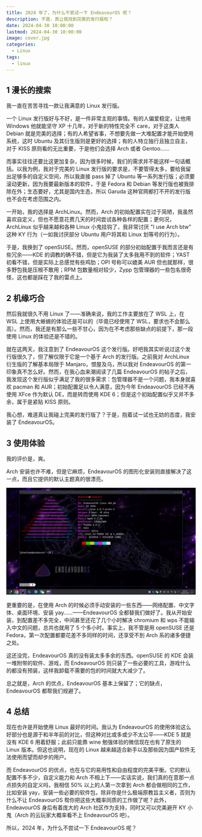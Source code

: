 ```yaml
---
title: 2024 年了，为什么不尝试一下 EndeavourOS 呢？
description: 不是，真让我找到完美的发行版啦？
date: 2024-04-30 10:00:00
lastmod: 2024-04-30 10:00:00
image: cover.jpg
categories:
  - Linux
tags:
  - linux
---
```


## 1 漫长的搜索

我一直在苦苦寻找一款让我满意的 Linux 发行版。

一个 Linux 发行版好与不好，是一件非常主观的事情。有的人偏爱稳定，让他用 Windows 他就能坚守 XP 十几年，对于新的特性完全不 care，对于这类人 Debian 就是完美的选择；有的人希望省事，不想要先做一大堆配置才能开始使用系统，这时 Ubuntu 及其衍生版则是更好的选择；有的人特立独行且独立自主，对于 KISS 原则看的无比重要，于是他们会选择 Arch 或者 Gentoo……

而事实往往还要比这更加复杂，因为很多时候，我们的需求并不能这样一句话概括。以我为例，我对于完美的 Linux 发行版的要求是，不要管得太多，要给我留出足够多的自定义空间，所以我直接 pass 掉了 Ubuntu 等一系列发行版；必须要滚动更新，因为我要最新版本的软件，于是 Fedora 和 Debian 等发行版也被我排除在外；生态要好，尤其是国内生态，所以 Garuda 这种官网都打不开的发行版也不会在考虑范围之内。

一开始，我的选择是 ArchLinux。然而，Arch 的初始配置实在过于简陋，我虽然喜欢自定义，但也不愿意花费几天的时间尝试各种各样的配置；更何况，ArchLinux 似乎越来越和各种 Linux 小鬼挂钩了，我非常讨厌 "I use Arch btw" 这种 KY 行为（一如我讨厌部分 Ubuntu 用户将其和 Linux 划等号的行为）。

于是，我换到了 openSUSE。然而，openSUSE 的部分初始配置于我而言还是有些冗余——KDE 的调教的确不错，但是它为我装了太多我用不到的软件；YAST 初看不错，但是实际上总感觉有些鸡肋；OPI 号称可以媲美 AUR 但也就那样，很多野包我是压根不敢用；RPM 包数量相对较少，Zypp 包管理器的一些包名很奇怪，这也都是踩在了我的雷点上。

## 2 机缘巧合

然后我就很久不用 Linux 了——准确来说，我的工作主要放在了 WSL 上，在 WSL 上使用大蜥蜴的体验还是可以的（毕竟已经使用了 WSL，要求也不会那么高）。然而，我还是有那么一些不甘心，因为在不考虑那些缺点的前提下，那一段使用 Linux 的体验还是不错的。

就在这两天，我注意到了 EndeavourOS 这个发行版。好吧我其实听说过这个发行版很久了，但了解仅限于它是一个基于 Arch 的发行版。之前我对 ArchLinux 衍生版的了解基本局限于 Manjaro，恨屋及乌，所以我对 EndeavourOS 的第一印象真不怎么好。然而，在我心血来潮阅读了几篇 EndeavourOS 的帖子之后，我发现这个发行版似乎满足了我的很多需求：包管理器不是一个问题，我本身就喜欢 pacman 和 AUR；初始配置足以令人满意，因为今年 EndeavourOS 已经不再使用 XFce 作为默认 DE，而是转而使用 KDE 6；但是这个初始配置似乎又并不多余，属于是紧贴 KISS 原则。

我心想，难道真让我碰上完美的发行版了？于是，抱着试一试也无妨的态度，我安装了 EndeavourOS。

## 3 使用体验

我的评价是，爽。

Arch 安装也许不难，但是它麻烦，EndeavourOS 的图形化安装则直接解决了这一点，而且它提供的默认主题真的很漂亮。

![](cover.jpg)

更重要的是，在使用 Arch 的时候必须手动安装的一些东西——网络配置、中文字体、桌面环境、安装 yay……——EndeavourOS 全都替我们做好了。我从开始安装，到配置差不多完全，中间甚至还花了几个小时解决 chromium 和 wps 不能输入中文的问题，总共也就用了 5 个多小时。事实上，我不管是用 openSUSE 还是 Fedora，第一次配置都要花差不多同样的时间，还享受不到 Arch 系的诸多便捷之处。

这还没完，EndeavourOS 真的没有装太多多余的东西。openSUSE 的 KDE 会装一堆附带的软件、游戏，而 EndeavourOS 则只装了一些必要的工具，游戏什么的都没有预装，这样我卸载不需要的包的时间就大大减少了。

总之就是，Arch 的优点，EndeavourOS 基本上保留了；它的缺点，EndeavourOS 都帮我们规避了。

## 4 总结

现在也许是开始使用 Linux 最好的时间。我认为 EndeavourOS 的使用体验这么好部分也是源于和半年前的对比，但这种对比或多或少不太公平——KDE 5 就是没有 KDE 6 用着舒服；此前只能靠 wine 勉强体验的微信现在也有了原生的 Linux 版本。但这也说明，现在的 Linux 越来越适合新手以及那些因为国产软件无法使用而望而却步的用户。

而 EndeavourOS 的优点，也在与它的易用性和自由程度的完美平衡。它的默认配置不多不少，自定义能力和 Arch 不相上下——实话实说，我们真的在意那一点点损失的自定义吗，我相信 50% 以上的人第一次拿到 Arch 都会做相同的工作，比如安装 yay，安装一些必要的软件包，除非你是什么极端原教旨主义者，否则为什么不让 EndeavourOS 帮你把这些大概率同质的工作做了呢？此外，EndeavourOS 身后有着庞大的 Arch 社区作为支持，同时又可以完美避开 KY 小鬼（Arch 的云玩家大概率看不上 EndeavourOS 吧）。

所以，2024 年，为什么不尝试一下 EndeavourOS 呢？
